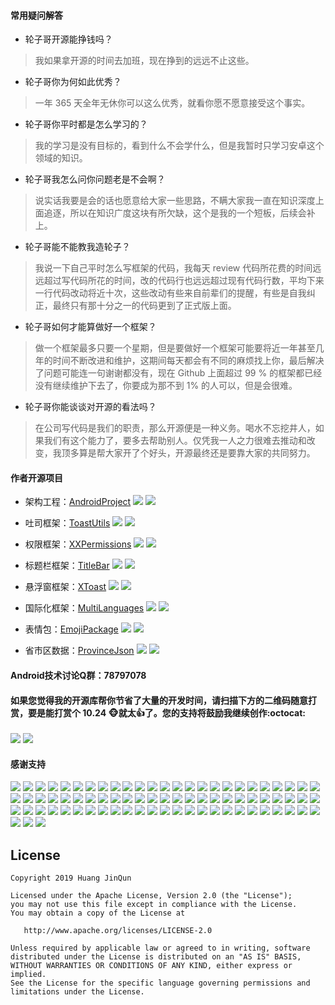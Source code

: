 #### 常用疑问解答

* 轮子哥开源能挣钱吗？

> 我如果拿开源的时间去加班，现在挣到的远远不止这些。

* 轮子哥你为何如此优秀？

> 一年 365 天全年无休你可以这么优秀，就看你愿不愿意接受这个事实。

* 轮子哥你平时都是怎么学习的？

> 我的学习是没有目标的，看到什么不会学什么，但是我暂时只学习安卓这个领域的知识。

* 轮子哥我怎么问你问题老是不会啊？

> 说实话我要是会的话也愿意给大家一些思路，不瞒大家我一直在知识深度上面追逐，所以在知识广度这块有所欠缺，这个是我的一个短板，后续会补上。

* 轮子哥能不能教我造轮子？

> 我说一下自己平时怎么写框架的代码，我每天 review 代码所花费的时间远远超过写代码所花的时间，改的代码行也远远超过现有代码行数，平均下来一行代码改动将近十次，这些改动有些来自前辈们的提醒，有些是自我纠正，最终只有那十分之一的代码更到了正式版上面。

* 轮子哥如何才能算做好一个框架？

> 做一个框架最多只要一个星期，但是要做好一个框架可能要将近一年甚至几年的时间不断改进和维护，这期间每天都会有不同的麻烦找上你，最后解决了问题可能连一句谢谢都没有，现在 Github 上面超过 99 % 的框架都已经没有继续维护下去了，你要成为那不到 1% 的人可以，但是会很难。

* 轮子哥你能谈谈对开源的看法吗？

> 在公司写代码是我们的职责，那么开源便是一种义务。喝水不忘挖井人，如果我们有这个能力了，要多去帮助别人。仅凭我一人之力很难去推动和改变，我顶多算是帮大家开了个好头，开源最终还是要靠大家的共同努力。

#### 作者开源项目

* 架构工程：[AndroidProject](https://github.com/getActivity/AndroidProject) ![](https://img.shields.io/github/stars/getActivity/AndroidProject.svg) ![](https://img.shields.io/github/forks/getActivity/AndroidProject.svg)

* 吐司框架：[ToastUtils](https://github.com/getActivity/ToastUtils) ![](https://img.shields.io/github/stars/getActivity/ToastUtils.svg) ![](https://img.shields.io/github/forks/getActivity/ToastUtils.svg)

* 权限框架：[XXPermissions](https://github.com/getActivity/XXPermissions) ![](https://img.shields.io/github/stars/getActivity/XXPermissions.svg) ![](https://img.shields.io/github/forks/getActivity/XXPermissions.svg)

* 标题栏框架：[TitleBar](https://github.com/getActivity/TitleBar) ![](https://img.shields.io/github/stars/getActivity/TitleBar.svg) ![](https://img.shields.io/github/forks/getActivity/TitleBar.svg)

* 悬浮窗框架：[XToast](https://github.com/getActivity/XToast) ![](https://img.shields.io/github/stars/getActivity/XToast.svg) ![](https://img.shields.io/github/forks/getActivity/XToast.svg)

* 国际化框架：[MultiLanguages](https://github.com/getActivity/MultiLanguages) ![](https://img.shields.io/github/stars/getActivity/MultiLanguages.svg) ![](https://img.shields.io/github/forks/getActivity/MultiLanguages.svg)

* 表情包：[EmojiPackage](https://github.com/getActivity/EmojiPackage) ![](https://img.shields.io/github/stars/getActivity/EmojiPackage.svg) ![](https://img.shields.io/github/forks/getActivity/EmojiPackage.svg)

* 省市区数据：[ProvinceJson](https://github.com/getActivity/ProvinceJson) ![](https://img.shields.io/github/stars/getActivity/ProvinceJson.svg) ![](https://img.shields.io/github/forks/getActivity/ProvinceJson.svg)

#### Android技术讨论Q群：78797078

#### 如果您觉得我的开源库帮你节省了大量的开发时间，请扫描下方的二维码随意打赏，要是能打赏个 10.24 :monkey_face:就太:thumbsup:了。您的支持将鼓励我继续创作:octocat:

![](picture/pay_ali.png) ![](picture/pay_wechat.png)

#### 感谢支持

![](picture/201908061749.png) ![](picture/201908011230.png) ![](picture/201910201633.png) ![](picture/201908050956.png) ![](picture/201907290950.png) ![](picture/201908051743.png) ![](picture/201908221032.png) ![](picture/201908181606.png) ![](picture/201908011536.png) ![](picture/201907301648.png) ![](picture/201905271613.png) ![](picture/201909031527.png) ![](picture/201911060940.png) ![](picture/201910251605.png) ![](picture/201909201510.png) ![](picture/201909111011.png) ![](picture/201907031613.png) ![](picture/201907231140.png) ![](picture/201905092038.png) ![](picture/201902281836.png) ![](picture/201909091816.png) ![](picture/201911081052.png) ![](picture/201910251128.png) ![](picture/201910241621.png) ![](picture/201910231505.png) ![](picture/201910101540.png) ![](picture/201909301640.png) ![](picture/201908221026.png) ![](picture/201909111114.png) ![](picture/201909091453.png) ![](picture/201909091138.png) ![](picture/201908011130.png) ![](picture/201907221137.png) ![](picture/201906291400.png) ![](picture/201906281126.png) ![](picture/201905131024.png) ![](picture/201905092034.png) ![](picture/201904261500.png) ![](picture/201904251819.png) ![](picture/201904241451.png) ![](picture/201904220841.png) ![](picture/201904212240.png) ![](picture/201904201726.png) ![](picture/201904201111.png) ![](picture/201904201042.png) ![](picture/201904201025.png) ![](picture/201904191207.png) ![](picture/201904182032.png) ![](picture/201904181557.png) ![](picture/201904181519.png) ![](picture/201904101029.png) ![](picture/201904031545.png) ![](picture/201904031522.png) ![](picture/201904031521.png) ![](picture/201904030951.png) ![](picture/201904011343.png) ![](picture/201904011147.png) ![](picture/201904011128.png) ![](picture/201903311338.png) ![](picture/201903311038.png) ![](picture/201903291610.png) ![](picture/201903281020.png) ![](picture/201903281011.png) ![](picture/201903281010.png) ![](picture/201903280951.png) ![](picture/201903272146.png) ![](picture/201903271946.png) ![](picture/201903271656.png) ![](picture/201903271559.png) ![](picture/201903271553.png) ![](picture/201903271512.png) ![](picture/201903211639.png) ![](picture/201812130819.png) ![](picture/201812120907.png) ![](picture/201908150959.png) ![](picture/201812032346.png) ![](picture/201902281751.png) ![](picture/201904011558.png)

## License

```text
Copyright 2019 Huang JinQun

Licensed under the Apache License, Version 2.0 (the "License");
you may not use this file except in compliance with the License.
You may obtain a copy of the License at

   http://www.apache.org/licenses/LICENSE-2.0

Unless required by applicable law or agreed to in writing, software
distributed under the License is distributed on an "AS IS" BASIS,
WITHOUT WARRANTIES OR CONDITIONS OF ANY KIND, either express or implied.
See the License for the specific language governing permissions and
limitations under the License.